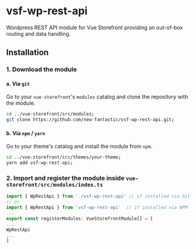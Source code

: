 # vsf-wp-rest-api

Wordpress REST API module for Vue Storefront providing an out-of-box routing and data handling.

## Installation

### 1. Download the module

#### a. Via `git`

Go to your `vue-storefront`'s `modules` catalog and clone the repository with the module.

```bash
cd ../vue-storefront/src/modules;
git clone https://github.com/new-fantastic/vsf-wp-rest-api.git;
```

#### b. Via `npm` / `yarn`

Go to your theme's catalog and install the module from `npm`.

```bash
cd ../vue-storefront/src/themes/your-theme;
yarn add vsf-wp-rest-api;
```

### 2. Import and register the module inside `vue-storefront/src/modules/index.ts`


```js
import { WpRestApi } from './vsf-wp-rest-api' // if installed via Git
// or
import { WpRestApi } from 'vsf-wp-rest-api'  // if installed via NPM
...
export const registerModules: VueStorefrontModule[] = [
...
WpRestApi
...
]
```
